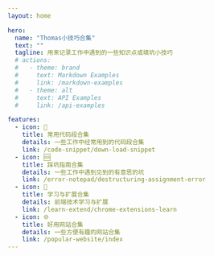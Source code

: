 ```yaml
---
layout: home

hero:
  name: "Thomas小技巧合集"
  text: ""
  tagline: 用来记录工作中遇到的一些知识点或填坑小技巧
  # actions:
  #   - theme: brand
  #     text: Markdown Examples
  #     link: /markdown-examples
  #   - theme: alt
  #     text: API Examples
  #     link: /api-examples

features:
  - icon: 📔
    title: 常用代码段合集
    details: 一些工作中经常用到的代码段合集
    link: /code-snippet/down-load-snippet
  - icon: 🆘
    title: 踩坑指南合集
    details: 一些工作中遇到见到的有意思的坑
    link: /error-notepad/destructuring-assignment-error
  - icon: 🛫
    title: 学习与扩展合集
    details: 前端技术学习与扩展
    link: /learn-extend/chrome-extensions-learn
  - icon: 🌐
    title: 好用网站合集
    details: 一些方便有趣的网站合集
    link: /popular-website/index
---
```


